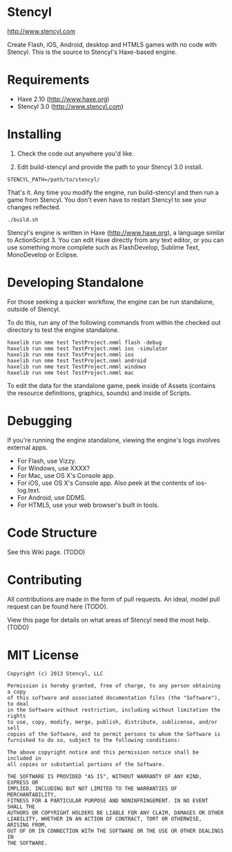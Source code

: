 Stencyl
==============

http://www.stencyl.com

Create Flash, iOS, Android, desktop and HTML5 games with no code with Stencyl. This is the source to Stencyl's Haxe-based engine.


Requirements
==============

* Haxe 2.10 (http://www.haxe.org)
* Stencyl 3.0 (http://www.stencyl.com)


Installing
==============

1) Check the code out anywhere you'd like.

2) Edit build-stencyl and provide the path to your Stencyl 3.0 install.

```
STENCYL_PATH=/path/to/stencyl/
```

That's it. Any time you modify the engine, run build-stencyl and then run a game from Stencyl. You 
don't even have to restart Stencyl to see your changes reflected.

```
./build.sh
```

Stencyl's engine is written in Haxe (http://www.haxe.org), a language similar to ActionScript 3. 
You can edit Haxe directly from any text editor, or you can use something more complete such as FlashDevelop, 
Sublime Text, MonoDevelop or Eclipse.



Developing Standalone
==============

For those seeking a quicker workflow, the engine can be run standalone, outside of Stencyl.

To do this, run any of the following commands from within the checked out directory to test the engine standalone.

```
haxelib run nme test TestProject.nmml flash -debug
haxelib run nme test TestProject.nmml ios -simulator
haxelib run nme test TestProject.nmml ios
haxelib run nme test TestProject.nmml android
haxelib run nme test TestProject.nmml windows
haxelib run nme test TestProject.nmml mac
```

To edit the data for the standalone game, peek inside of Assets (contains the resource definitions, graphics, sounds) and inside of Scripts.


Debugging
==============

If you're running the engine standalone, viewing the engine's logs involves external apps.

* For Flash, use Vizzy.
* For Windows, use XXXX?
* For Mac, use OS X's Console app.
* For iOS, use OS X's Console app. Also peek at the contents of ios-log.text.
* For Android, use DDMS.
* For HTML5, use your web browser's built in tools.


Code Structure
==============

See this Wiki page. (TODO)


Contributing
==============

All contributions are made in the form of pull requests. An ideal, model pull request can be found here (TODO).

View this page for details on what areas of Stencyl need the most help. (TODO)


MIT License
==============

```
Copyright (c) 2013 Stencyl, LLC

Permission is hereby granted, free of charge, to any person obtaining a copy
of this software and associated documentation files (the "Software"), to deal
in the Software without restriction, including without limitation the rights
to use, copy, modify, merge, publish, distribute, sublicense, and/or sell
copies of the Software, and to permit persons to whom the Software is
furnished to do so, subject to the following conditions:

The above copyright notice and this permission notice shall be included in
all copies or substantial portions of the Software.

THE SOFTWARE IS PROVIDED "AS IS", WITHOUT WARRANTY OF ANY KIND, EXPRESS OR
IMPLIED, INCLUDING BUT NOT LIMITED TO THE WARRANTIES OF MERCHANTABILITY,
FITNESS FOR A PARTICULAR PURPOSE AND NONINFRINGEMENT. IN NO EVENT SHALL THE
AUTHORS OR COPYRIGHT HOLDERS BE LIABLE FOR ANY CLAIM, DAMAGES OR OTHER
LIABILITY, WHETHER IN AN ACTION OF CONTRACT, TORT OR OTHERWISE, ARISING FROM,
OUT OF OR IN CONNECTION WITH THE SOFTWARE OR THE USE OR OTHER DEALINGS IN
THE SOFTWARE.
```
